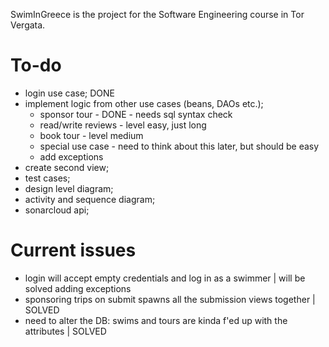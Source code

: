 SwimInGreece is the project for the Software Engineering course in Tor Vergata.

# To-do
- login use case; DONE
- implement logic from other use cases (beans, DAOs etc.);
  - sponsor tour - DONE - needs sql syntax check
  - read/write reviews - level easy, just long
  - book tour - level medium
  - special use case - need to think about this later, but should be easy
  - add exceptions
- create second view;
- test cases;
- design level diagram;
- activity and sequence diagram;
- sonarcloud api;

# Current issues
- login will accept empty credentials and log in as a swimmer | will be solved adding exceptions
- sponsoring trips on submit spawns all the submission views together | SOLVED
- need to alter the DB: swims and tours are kinda f'ed up with the attributes | SOLVED
